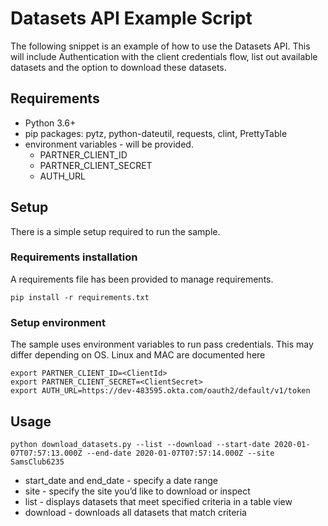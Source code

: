 # Datasets API Example Script

The following snippet is an example of how to use the Datasets API. This will include Authentication with the client credentials flow, list out available datasets and the option to download these datasets.

## Requirements

- Python 3.6+
- pip packages: pytz, python-dateutil, requests, clint, PrettyTable
- environment variables - will be provided.
    - PARTNER_CLIENT_ID
    - PARTNER_CLIENT_SECRET
    - AUTH_URL


## Setup

There is a simple setup required to run the sample.

### Requirements installation

A requirements file has been provided to manage requirements.

```shell script
pip install -r requirements.txt
```

### Setup environment

The sample uses environment variables to run pass credentials. This may differ depending on OS. Linux and MAC are documented here

```shell script
export PARTNER_CLIENT_ID=<ClientId>
export PARTNER_CLIENT_SECRET=<ClientSecret>
export AUTH_URL=https://dev-483595.okta.com/oauth2/default/v1/token
```

## Usage

```shell script
python download_datasets.py --list --download --start-date 2020-01-07T07:57:13.000Z --end-date 2020-01-07T07:57:14.000Z --site SamsClub6235
```

- start_date and end_date - specify a date range
- site - specify the site you’d like to download or inspect
- list - displays datasets that meet specified criteria in a table view
- download - downloads all datasets  that match criteria
